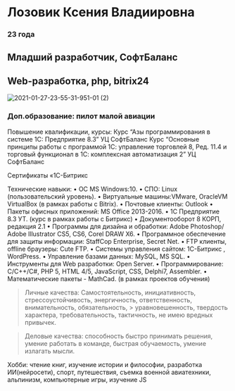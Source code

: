 # Лозовик Ксения Владиировна #
### 23 года ###

## Младший разработчик, СофтБаланс ##
## Web-разработка, php, bitrix24 ##
![2021-01-27-23-55-31-951-01 (2)](https://user-images.githubusercontent.com/118939609/221404374-ead97890-0b6a-4ab6-9200-64fedd94edef.jpg)

### Доп.образование: пилот малой авиации ###

Повышение квалификации, курсы:
Курс “Азы программирования в системе 1С: Предприятие 8.3”
УЦ СофтБаланс
Курс “Основные принципы работы с программой 1С: управление торговлей 8, Ред. 11.4 и торговый функционал в 1С: комплексная автоматизация 2”
УЦ СофтБаланс

Сертификаты «1С-Битрикс

Технические навыки:
• ОС MS Windows:10.
• СПО: Linux (пользовательский уровень).
• Виртуальные машины:VMware, OracleVM VirtualBox (в рамках работы с Bitrix).
• Почтовые клиенты: Outlook
• Пакеты офисных приложений: MS Office 2013-2016.
• 1С Предприятие 8.3 УТ. (курс в рамках работы с Битрикс)
• Документооборот 8 КОРП, редакция 2.1
• Программы для дизайна и обработки: Adobe Photoshop/ Adobe Illustrator CS5, CS6, Corel DRAW X6.
• Программное обеспечение для защиты информации: StaffCop Enterprise, Secret Net.
• FTP клиенты, offline браузеры: Cute FTP.
• Системы управления сайтом: 1С-Битрикс , WordPress.
• Управление базами данных: MySQL, MS SQL.
• Инструменты для Web разработки: Open Server.
• Программирование: C/C++/C#, PHP 5, HTML 4/5, JavaScript, CSS, Delphi7, Assembler.
• Математические пакеты - MathCad. (в рамках проектов обучения)


> Личные качества: Самостоятельность, инициативность, стрессоустойчивость, энергичность, ответственность, внимательность, обязательность, > уравновешенность, твердость характера, требовательность, тактичность, не имею вредных привычек.

> Деловые качества: способность быстро принимать решения, умение работать в команде, быстрая обучаемость, умение излагать мысли.

Хобби: чтение книг, изучение истории и философии, разработка ИИ(нейросети), спорт, путешествия, съемка военной авиатехники, альпинизм, компьютерные игры, изучение JS

